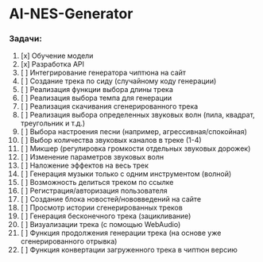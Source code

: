 # AI-NES-Generator
### Задачи:
1. [x] Обучение модели
2. [x] Разработка API
3. [ ] Интегрирование генератора чиптюна на сайт
4. [ ] Создание трека по сиду (случайному коду генерации)
5. [ ] Реализация функции выбора длины трека
6. [ ] Реализация выбора темпа для генерации
7. [ ] Реализация скачивания сгенерированного трека
8. [ ] Реализация выбора определенных звуковых волн (пила, квадрат, треугольник и т.д.)
9. [ ] Выбора настроения песни (например, агрессивная/спокойная)
10. [ ] Выбор количества звуковых каналов в треке (1-4)
11. [ ] Микшер (регулировка громкости отдельных звуковых дорожек)
12. [ ] Изменение параметров звуковых волн
13. [ ] Наложение эффектов на весь трек
14. [ ] Генерация музыки только с одним инструментом (волной)
15. [ ] Возможность делиться треком по ссылке
16. [ ] Регистрация/авторизация пользователя
17. [ ] Создание блока новостей/нововведений на сайте
18. [ ] Просмотр истории сгенерированных треков
19. [ ] Генерация бесконечного трека (зацикливание)
20. [ ] Визуализации трека (с помощью WebAudio)
21. [ ] Функция продолжения генерации трека (на основе уже сгенерированного отрывка)
22. [ ] Функция конвертации загруженного трека в чиптюн версию
